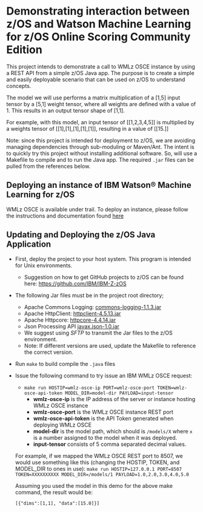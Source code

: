 # Demonstrating interaction between z/OS and Watson Machine Learning for z/OS Online Scoring Community Edition

This project intends to demonstrate a call to WMLz OSCE instance by using a REST API from a simple z/OS Java app. 
The purpose is to create a simple and easily deployable scenario that can be used on z/OS to understand concepts.

The model we will use performs a matrix multiplication of a [1,5] input tensor by a [5,1] weight tensor, where all weights are defined with a value of 1. This results in an output tensor shape of [1,1].

For example, with this model, an input tensor of [[1,2,3,4,5]] is multiplied by a weights tensor of [[1],[1],[1],[1],[1]], 
resulting in a value of [[15.]]

Note: since this project is intended for deployment to z/OS, we are avoiding managing dependencies through sub-moduling or Maven/Ant. The intent is to quickly try this project without installing additional software. 
So, will use a Makefile to compile and to run the Java app. The required `.jar` files can be pulled from the references below.

## Deploying an instance of IBM Watson® Machine Learning for z/OS 

WMLz OSCE is available under trail. To deploy an instance, please follow the instructions and documentation found [here](https://www.ibm.com/products/machine-learning-for-zos)

## Updating and Deploying the z/OS Java Application

- First, deploy the project to your host system. This program is intended for Unix environments.
   - Suggestion on how to get GitHub projects to z/OS can be found here: https://github.com/IBM/IBM-Z-zOS
- The following Jar files must be in the project root directory;
   - Apache Commons Logging: [commons-logging-1.1.3.jar](http://archive.apache.org/dist/commons/logging/binaries/)
   - Apache HttpClient: [httpclient-4.5.13.jar](https://repo1.maven.org/maven2/org/apache/httpcomponents/httpclient/4.5.13/)
   - Apache Httpcore: [httpcore-4.4.14.jar](https://repo1.maven.org/maven2/org/apache/httpcomponents/httpcore/4.4.14/)
   - Json Processing API [javax.json-1.0.jar](https://repo1.maven.org/maven2/org/glassfish/javax.json/1.0/)
   - We suggest using *SFTP* to transmit the Jar files to the z/OS environment.
   - Note: If different versions are used, update the Makefile to reference the correct version.
- Run `make` to build compile the `.java` files
- Issue the following command to try issue an IBM WMLz OSCE request:   
   - `make run HOSTIP=wmlz-osce-ip PORT=wmlz-osce-port TOKEN=wmlz-osce-api-token MODEL_DIR=model-dir PAYLOAD=input-tensor`
       - **wmlz-osce-ip** is the IP address of the server or instance hosting WMLz OSCE instance
       - **wmlz-osce-port** is the WMLz OSCE instance REST port
       - **wmlz-osce-api-token** is the API Token generated when deploying WMLz OSCE
       - **model-dir** is the model path, which should is `/models/X` where `x` is a number assigned to the model when it was deployed.
       - **input-tensor** consists of 5 comma separated decimal values. 
       
   For example, if we mapped the WMLz OSCE REST port to 8507, we would use something like this (changing the HOSTIP, TOKEN, and MODEL_DIR 
   to ones in use): `make run HOSTIP=127.0.0.1 PORT=8507 TOKEN=XXXXXXXXXX MODEL_DIR=/models/1 PAYLOAD=1.0,2.0,3.0,4.0,5.0`
   
   Assuming you used the model in this demo for the above make command, the result would be:

   ```
   [{"dims":[1,1], "data":[15.0]}]
   ```
   
